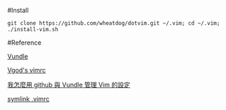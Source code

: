 #Install

``git clone https://github.com/wheatdog/dotvim.git ~/.vim; cd ~/.vim; ./install-vim.sh``

#Reference

[Vundle](https://github.com/gmarik/Vundle.vim)

[Vgod's vimrc](https://github.com/vgod/vimrc)

[我怎麼用 github 與 Vundle 管理 Vim 的設定](http://aknow-work.blogspot.tw/2013/05/github-vundle-vim.html)

[symlink .vimrc](http://superuser.com/questions/438343/put-vimrc-into-the-vim-folder)

